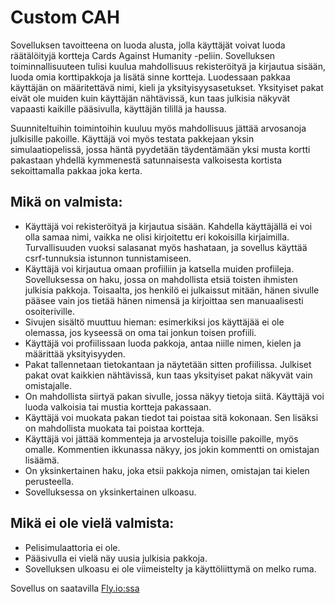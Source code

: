 # Custom CAH

Sovelluksen tavoitteena on luoda alusta, jolla käyttäjät voivat luoda räätälöityjä kortteja Cards Against Humanity -peliin.
Sovelluksen toiminnallisuuteen tulisi kuulua mahdollisuus rekisteröityä ja kirjautua sisään, luoda omia korttipakkoja ja lisätä sinne kortteja.
Luodessaan pakkaa käyttäjän on määritettävä nimi, kieli ja yksityisyysasetukset. Yksityiset pakat eivät ole muiden kuin käyttäjän nähtävissä,
kun taas julkisia näkyvät vapaasti kaikille pääsivulla, käyttäjän tilillä ja haussa.

Suunniteltuihin toimintoihin kuuluu myös mahdollisuus jättää arvosanoja julkisille pakoille.
Käyttäjä voi myös testata pakkejaan yksin simulaatiopelissä, jossa häntä pyydetään täydentämään yksi musta kortti pakastaan yhdellä kymmenestä satunnaisesta
valkoisesta kortista sekoittamalla pakkaa joka kerta.

## Mikä on valmista:
- Käyttäjä voi rekisteröityä ja kirjautua sisään. Kahdella käyttäjällä ei voi olla samaa nimi, vaikka ne olisi kirjoitettu eri kokoisilla kirjaimilla. Turvallisuuden vuoksi salasanat myös hashataan, ja sovellus käyttää csrf-tunnuksia istunnon tunnistamiseen.
- Käyttäjä voi kirjautua omaan profiiliin ja katsella muiden profiileja. Sovelluksessa on haku, jossa on mahdollista etsiä toisten ihmisten julkisia pakkoja. Toisaalta, jos henkilö ei julkaissut mitään, hänen sivulle pääsee vain jos tietää hänen nimensä ja kirjoittaa sen manuaalisesti osoiteriville.
- Sivujen sisältö muuttuu hieman: esimerkiksi jos käyttäjää ei ole olemassa, jos kyseessä on oma tai jonkun toisen profiili.
- Käyttäjä voi profiilissaan luoda pakkoja, antaa niille nimen, kielen ja määrittää yksityisyyden.
- Pakat tallennetaan tietokantaan ja näytetään sitten profiilissa. Julkiset pakat ovat kaikkien nähtävissä, kun taas yksityiset pakat näkyvät vain omistajalle.
- On mahdollista siirtyä pakan sivulle, jossa näkyy tietoja siitä. Käyttäjä voi luoda valkoisia tai mustia kortteja pakassaan.
- Käyttäjä voi muokata pakan tiedot tai poistaa sitä kokonaan. Sen lisäksi on mahdollista muokata tai poistaa kortteja.
- Käyttäjä voi jättää kommenteja ja arvosteluja toisille pakoille, myös omalle. Kommentien ikkunassa näkyy, jos jokin kommentti on omistajan lisäämä.
- On yksinkertainen haku, joka etsii pakkoja nimen, omistajan tai kielen perusteella.
- Sovelluksessa on yksinkertainen ulkoasu.

## Mikä ei ole vielä valmista:
- Pelisimulaattoria ei ole.
- Pääsivulla ei vielä näy uusia julkisia pakkoja.
- Sovelluksen ulkoasu ei ole viimeistelty ja käyttöliittymä on melko ruma.

Sovellus on saatavilla [Fly.io:ssa](https://custom-cah.fly.dev)
